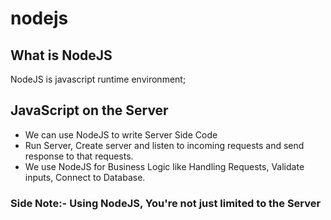 # nodejs

## What is NodeJS
NodeJS is javascript runtime environment;


## JavaScript on the Server
- We can use NodeJS to write Server Side Code
- Run Server, Create server and listen to incoming requests and send response to that requests.
- We use NodeJS for Business Logic like Handling Requests, Validate inputs, Connect to Database.

### Side Note:- Using NodeJS, You're not just limited to the Server

